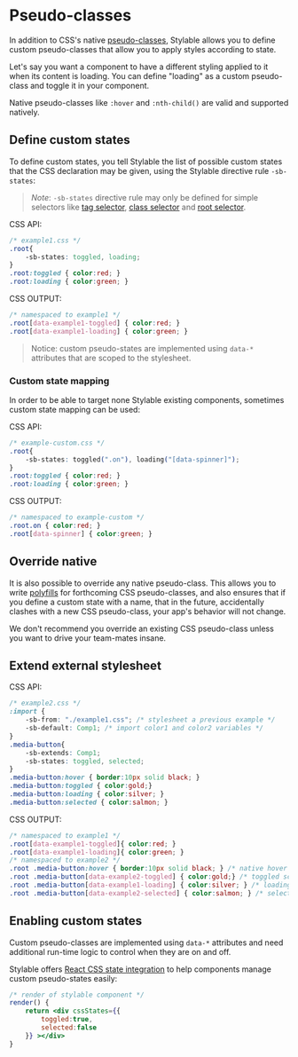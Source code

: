 # Pseudo-classes

In addition to CSS's native [pseudo-classes](https://developer.mozilla.org/en/docs/Web/CSS/Pseudo-classes), Stylable allows you to define custom pseudo-classes that allow you to apply styles according to state.

Let's say you want a component to have a different styling applied to it when its content is loading. You can define "loading" as a custom pseudo-class and toggle it in your component.

Native pseudo-classes like `:hover` and `:nth-child()` are valid and supported natively.

## Define custom states

To define custom states, you tell Stylable the list of possible custom states that the CSS declaration may be given, using the Stylable directive rule `-sb-states`:

> *Note*: `-sb-states` directive rule may only be defined for simple selectors like [tag selector](./tag-selectors.md), [class selector](./class-selectors.md) and [root selector](./root.md).

CSS API:
```css
/* example1.css */
.root{
    -sb-states: toggled, loading;
}
.root:toggled { color:red; }
.root:loading { color:green; }
```

CSS OUTPUT:
```css
/* namespaced to example1 */
.root[data-example1-toggled] { color:red; }
.root[data-example1-loading] { color:green; }
```

> Notice: custom pseudo-states are implemented using `data-*` attributes that are scoped to the stylesheet.

### Custom state mapping

In order to be able to target none Stylable existing components, sometimes custom state mapping can be used: 

CSS API:
```css
/* example-custom.css */
.root{
    -sb-states: toggled(".on"), loading("[data-spinner]");
}
.root:toggled { color:red; }
.root:loading { color:green; }
```

CSS OUTPUT:
```css
/* namespaced to example-custom */
.root.on { color:red; }
.root[data-spinner] { color:green; }
```

## Override native

It is also possible to override any native pseudo-class. This allows you to write [polyfills](https://remysharp.com/2010/10/08/what-is-a-polyfill) for forthcoming CSS pseudo-classes, and also ensures that if you define a custom state with a name, that in the future, accidentally clashes with a new CSS pseudo-class, your app's behavior will not change.

We don't recommend you override an existing CSS pseudo-class unless you want to drive your team-mates insane.

## Extend external stylesheet

CSS API:
```css
/* example2.css */
:import {
    -sb-from: "./example1.css"; /* stylesheet a previous example */
    -sb-default: Comp1; /* import color1 and color2 variables */
}
.media-button{
    -sb-extends: Comp1;
    -sb-states: toggled, selected;
}
.media-button:hover { border:10px solid black; }
.media-button:toggled { color:gold;}
.media-button:loading { color:silver; }
.media-button:selected { color:salmon; }
```

CSS OUTPUT:
```css
/* namespaced to example1 */
.root[data-example1-toggled]{ color:red; }
.root[data-example1-loading]{ color:green; }
/* namespaced to example2 */
.root .media-button:hover { border:10px solid black; } /* native hover - not declared by anyone */
.root .media-button[data-example2-toggled] { color:gold;} /* toggled scoped to example2 - last to declare */
.root .media-button[data-example1-loading] { color:silver; } /* loading scoped to example1 - only one to declare */
.root .media-button[data-example2-selected] { color:salmon; } /* selected scoped to example2 - only one to declare */
```

## Enabling custom states

Custom pseudo-classes are implemented using `data-*` attributes and need additional run-time logic to control when they are on and off.

Stylable offers [React CSS state integration](./react-integration.md) to help components manage custom pseudo-states easily:

```jsx
/* render of stylable component */
render() {
    return <div cssStates={{
        toggled:true,
        selected:false
    }} ></div>
}
```

